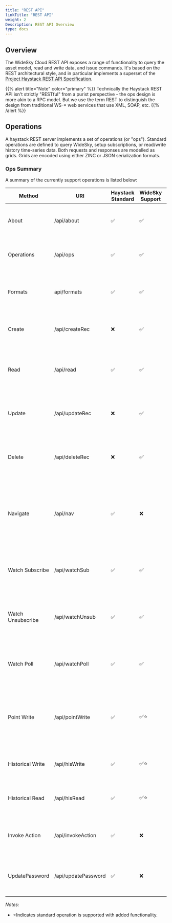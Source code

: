 ```yaml
---
title: "REST API"
linkTitle: "REST API"
weight: 2
Description: REST API Overview
type: docs
---
```


## Overview
The WideSky Cloud REST API exposes a range of functionality to query the asset model, read and write data, and issue commands. It's based on the REST architectural style, and in particular implements a superset of the  <a href="https://project-haystack.org/doc/Rest" target="_blank" rel="noopener">Project Haystack REST API Specification</a>.

{{% alert title="Note"  color="primary" %}} Technically the Haystack REST API isn't strictly "RESTful" from a purist perspective - the ops design is more akin to a RPC model. But we use the term REST to distinguish the design from traditional WS-* web services that use XML, SOAP, etc.
{{% /alert %}}


## Operations
A haystack REST server implements a set of operations (or "ops"). Standard operations are defined to query WideSky, setup subscriptions, or read/write history time-series data. Both requests and responses are modelled as grids. Grids are encoded using either ZINC or JSON serialization formats.

### Ops Summary

A summary of the currently support operations is listed below:

|Method|URI|Haystack Standard|WideSky Support|Description|
|------|---|-----------------|---------------|-----------|
|About|/api/about|✅ |✅ |The about op queries basic information about the server.|
|Operations|/api/ops|✅|✅|The ops op queries which operations are available on the server.|
|Formats|api/formats|✅|✅ |The formats op is used to query which MIME types are available to read and write grids.|
|Create|/api/createRec|❌|✅|The createRec op is used to create new entity records in the asset model.|
|Read|/api/read|✅|✅ |The read op is used to read a set of entity records either by their unique identifier or using a filter.|
|Update|/api/updateRec|❌|✅|The updateRec op is used to add, update or delete the tags on a entity records.|
|Delete|/api/deleteRec|❌|✅|The deleteRec op is used for deleting entity records either by their unique identifier or using a filter.|
|Navigate|/api/nav|✅|❌|The nav op is used navigate a project for learning and discovery. Allowing servers to expose the database in a human-friendly tree (or graph).|
|Watch Subscribe|/api/watchSub|✅|✅|The watchSub operation is used to create new watches or add entities to an existing watch.|
|Watch Unsubscribe|/api/watchUnsub|✅|✅|The watchUnsub operation is used to close a watch entirely or remove entities from a watch.|
|Watch Poll|/api/watchPoll|✅|✅|The watchPoll operation is used to poll a watch for changes to the subscribed entity records.|
|Point Write|/api/pointWrite|✅|✅⭐|The pointWrite op is used to read the current status of a writable point's priority array and optionally write to a given level.|
|Historical Write|/api/hisWrite|✅|✅⭐|The hisWrite op is used to post new time-series data to a historised point.|
|Historical Read|/api/hisRead|✅|✅⭐|The hisRead op is used to read time-series data from historised point.|
|Invoke Action|/api/invokeAction|✅|❌|The invokeAction op is used to invoke an user action on a target entity.|
|UpdatePassword|/api/updatePassword|✅|❌|The updatePassword op is used for changing a Widesky user’s password.|

*Notes:*
+ ⭐Indicates standard operation is supported with added functionality.
